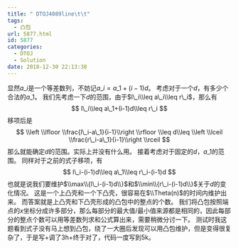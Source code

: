 ```yaml
---
title: " DTOJ4089line\t\t"
tags:
  - 凸包
url: 5877.html
id: 5877
categories:
  - DTOJ
  - Solution
date: 2018-12-30 22:13:38
---
```


显然$a\_i$是一个等差数列，不妨记$a\_i=a\_1+(i-1)d$。 考虑对于一个$d$，有多少个合法的$a\_1$。 我们先考虑一下$d$的范围，由于$l\_i\\leq a\_i\\leq r\_i$，那么有 $$ l\_i\\leq a\_1+(i-1)d\\leq r\_i $$ 移项后是 $$ \\left \\lfloor \\frac{l\_i-a\_1}{i-1}\\right \\rfloor \\leq d\\leq \\left \\lceil \\frac{r\_i-a\_1}{i-1}\\right \\rceil $$ 那么就能确定$d$的范围。实际上并没有什么用。 接着考虑对于固定的$d$，$a\_1$的范围。 同样对于之前的式子移项，有 $$ l\_i-(i-1)d\\leq a\_1\\leq r\_i-(i-1)d $$ 也就是说我们要维护$\\max\\{l\_i-(i-1)d\\}$和$\\min\\{r\_i-(i-1)d\\}$关于$d$的变化情况。 这是一个上凸壳和一个下凸壳，很容易在$\\Theta(n)$的时间内维护出来。 而答案就是上凸壳和下凸壳形成的凸包中的整点的个数。 我们将凸包按照端点的$x$坐标分成许多部分，那么每部分的最大值/最小值来源都是相同的，因此每部分的整点个数可以用等差数列求和公式算出来，需要稍微分讨一下。 测试时我这题看到式子没有马上想到凸包，绕了一大圈后发现可以用凸包维护，但是变得很复杂了，于是写+调了3h+终于对了，代码一度写到5k。